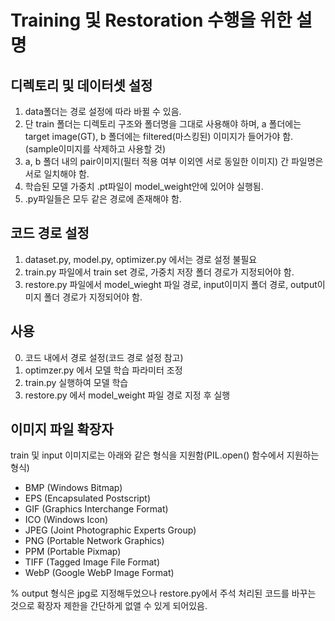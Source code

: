 # Training 및 Restoration 수행을 위한 설명

## 디렉토리 및 데이터셋 설정
1. data폴더는 경로 설정에 따라 바뀔 수 있음.
2. 단 train 폴더는 디렉토리 구조와 폴더명을 그대로 사용해야 하며, a 폴더에는 target image(GT), b 폴더에는 filtered(마스킹된) 이미지가 들어가야 함. (sample이미지를 삭제하고 사용할 것)
3. a, b 폴더 내의 pair이미지(필터 적용 여부 이외엔 서로 동일한 이미지) 간 파일명은 서로 일치해야 함.
4. 학습된 모델 가중치 .pt파일이 model_weight안에 있어야 실행됨.
5. .py파일들은 모두 같은 경로에 존재해야 함.

## 코드 경로 설정
1. dataset.py, model.py, optimizer.py 에서는 경로 설정 불필요
2. train.py 파일에서 train set 경로, 가중치 저장 폴더 경로가 지정되어야 함.
3. restore.py 파일에서 model_wieght 파일 경로, input이미지 폴더 경로, output이미지 폴더 경로가 지정되어야 함.

## 사용
0. 코드 내에서 경로 설정(코드 경로 설정 참고)
1. optimzer.py 에서 모델 학습 파라미터 조정
2. train.py 실행하여 모델 학습
3. restore.py 에서 model_weight 파일 경로 지정 후 실행

## 이미지 파일 확장자
train 및 input 이미지로는 아래와 같은 형식을 지원함(PIL.open() 함수에서 지원하는 형식)

- BMP (Windows Bitmap)
- EPS (Encapsulated Postscript)
- GIF (Graphics Interchange Format)
- ICO (Windows Icon)
- JPEG (Joint Photographic Experts Group)
- PNG (Portable Network Graphics)
- PPM (Portable Pixmap)
- TIFF (Tagged Image File Format)
- WebP (Google WebP Image Format)

% output 형식은 jpg로 지정해두었으나 restore.py에서 주석 처리된 코드를 바꾸는 것으로 확장자 제한을 간단하게 없앨 수 있게 되어있음.
